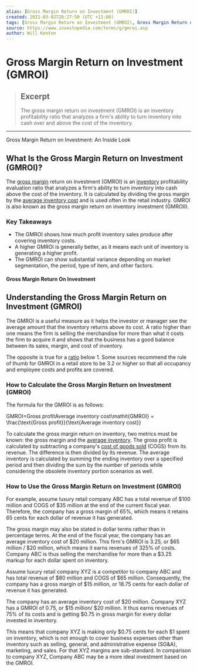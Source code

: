 ```yaml
---
alias: [Gross Margin Return on Investment (GMROI)]
created: 2021-03-02T20:27:50 (UTC +11:00)
tags: [Gross Margin Return on Investment (GMROI), Gross Margin Return on Investment: An Inside Look]
source: https://www.investopedia.com/terms/g/gmroi.asp
author: Will Kenton
---
```


# Gross Margin Return on Investment (GMROI)

> ## Excerpt
> The gross margin return on investment (GMROI) is an inventory profitability ratio that analyzes a firm's ability to turn inventory into cash over and above the cost of the inventory.

---

Gross Margin Return on Investment: An Inside Look
## What Is the Gross Margin Return on Investment (GMROI)?

The [gross margin](https://www.investopedia.com/terms/g/grossmargin.asp) return on investment (GMROI) is an [inventory](https://www.investopedia.com/terms/i/inventory.asp) profitability evaluation ratio that analyzes a firm's ability to turn inventory into cash above the cost of the inventory. It is calculated by dividing the gross margin by the [average inventory cost](https://www.investopedia.com/terms/a/averagecostmethod.asp) and is used often in the retail industry. GMROI is also known as the gross margin return on inventory investment (GMROII).

### Key Takeaways

-   The GMROI shows how much profit inventory sales produce after covering inventory costs.
-   A higher GMROI is generally better, as it means each unit of inventory is generating a higher profit.
-   The GMROI can show substantial variance depending on market segmentation, the period, type of item, and other factors.

#### Gross Margin Return On Investment

## Understanding the Gross Margin Return on Investment (GMROI)

The GMROI is a useful measure as it helps the investor or manager see the average amount that the inventory returns above its cost. A ratio higher than one means the firm is selling the merchandise for more than what it costs the firm to acquire it and shows that the business has a good balance between its sales, margin, and cost of inventory.

The opposite is true for a [ratio](https://www.investopedia.com/financial-edge/0910/6-basic-financial-ratios-and-what-they-tell-you.aspx) below 1. Some sources recommend the rule of thumb for GMROI in a retail store to be 3.2 or higher so that all occupancy and employee costs and profits are covered.

### How to Calculate the Gross Margin Return on Investment (GMROI)

The formula for the GMROI is as follows:

GMROI\=Gross profitAverage inventory cost\\mathit{GMROI} = \\frac{\\text{Gross profit}}{\\text{Average inventory cost}}

To calculate the gross margin return on inventory, two metrics must be known: the gross margin and the [average inventory](https://www.investopedia.com/terms/a/average-inventory.asp). The gross profit is calculated by subtracting a company's [cost of goods sold](https://www.investopedia.com/terms/c/cogs.asp) (COGS) from its revenue. The difference is then divided by its revenue. The average inventory is calculated by summing the ending inventory over a specified period and then dividing the sum by the number of periods while considering the obsolete inventory portion scenarios as well.

### How to Use the Gross Margin Return on Investment (GMROI)

For example, assume luxury retail company ABC has a total revenue of $100 million and COGS of $35 million at the end of the current fiscal year. Therefore, the company has a gross margin of 65%, which means it retains 65 cents for each dollar of revenue it has generated.

The gross margin may also be stated in dollar terms rather than in percentage terms. At the end of the fiscal year, the company has an average inventory cost of $20 million. This firm's GMROI is 3.25, or $65 million / $20 million, which means it earns revenues of 325% of costs. Company ABC is thus selling the merchandise for more than a $3.25 markup for each dollar spent on inventory.

Assume luxury retail company XYZ is a competitor to company ABC and has total revenue of $80 million and COGS of $65 million. Consequently, the company has a gross margin of $15 million, or 18.75 cents for each dollar of revenue it has generated.

The company has an average inventory cost of $20 million. Company XYZ has a GMROI of 0.75, or $15 million/ $20 million. It thus earns revenues of 75% of its costs and is getting $0.75 in gross margin for every dollar invested in inventory.

This means that company XYZ is making only $0.75 cents for each $1 spent on inventory, which is not enough to cover business expenses other than inventory such as selling, general, and administrative expense (SG&A), marketing, and sales. For that XYZ margins are sub-standard. In comparison to company XYZ, Company ABC may be a more ideal investment based on the GMROI.
